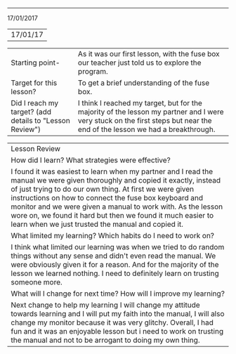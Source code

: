  ---
17/01/2017

<table>
  <tr>
    <td> 17/01/17</td>
  </tr>
</table>


<table>
  <tr>
    <td>  Starting point-</td>
    <td>  As it was our first lesson, with the fuse box our teacher just told us to explore the program.</td>
  </tr>
  <tr>
    <td>  Target for this lesson?</td>
    <td>  To get a brief understanding of the fuse box.</td>
  </tr>
  <tr>
    <td>  Did I reach my target? 
(add details to "Lesson Review")</td>
    <td>  I think I reached my target, but for the majority of the lesson my partner and I were very stuck on the first steps but near the end of the lesson we had a breakthrough.</td>
  </tr>
</table>


<table>
  <tr>
    <td>  Lesson Review</td>
  </tr>
  <tr>
    <td>  How did I learn? What strategies were effective? </td>
  </tr>
  <tr>
    <td>  I found it was easiest to learn when my partner and I read the manual we were given thoroughly and copied it exactly, instead of just trying to do our own thing. At first we were given instructions on how to connect the fuse box keyboard and monitor and we were given a manual to work with. As the lesson wore on, we found it hard but then we found it much easier to learn when we just trusted the manual and copied it.</td>
  </tr>
  <tr>
    <td>  What limited my learning? Which habits do I need to work on? </td>
  </tr>
  <tr>
    <td>  I think what limited our learning was when we tried to do random things without any sense and didn't even read the manual. We were obviously given it for a reason. And for the majority of the lesson we learned nothing. I need to definitely learn on trusting someone more.</td>
  </tr>
  <tr>
    <td>  What will I change for next time? How will I improve my learning?</td>
  </tr>
  <tr>
    <td>  Next change to help my learning I will change my attitude towards learning and I will put my faith into the manual, I will also change my monitor because it was very glitchy. Overall, I had fun and it was an enjoyable lesson but i need to work on trusting the manual and not to be arrogant to doing my own thing.</td>
  </tr>
</table>


